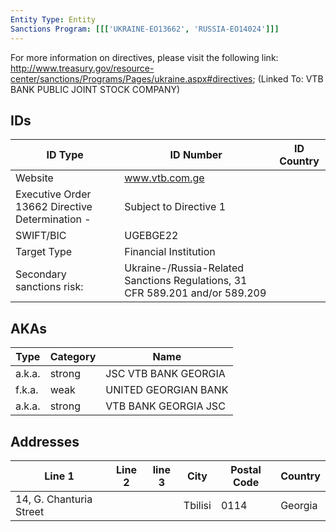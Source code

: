 ```yaml
---
Entity Type: Entity
Sanctions Program: [[['UKRAINE-EO13662', 'RUSSIA-EO14024']]]
---
```

For more information on directives, please visit the following link: http://www.treasury.gov/resource-center/sanctions/Programs/Pages/ukraine.aspx#directives; (Linked To: VTB BANK PUBLIC JOINT STOCK COMPANY)

## IDs
| ID Type | ID Number | ID Country |
|---------|-----------|------------|
| Website | www.vtb.com.ge |  |
| Executive Order 13662 Directive Determination - | Subject to Directive 1 |  |
| SWIFT/BIC | UGEBGE22 |  |
| Target Type | Financial Institution |  |
| Secondary sanctions risk: | Ukraine-/Russia-Related Sanctions Regulations, 31 CFR 589.201 and/or 589.209 |  |


## AKAs
| Type | Category | Name      | 
|------|----------|-----------|
| a.k.a. | strong | JSC VTB BANK GEORGIA |
| f.k.a. | weak | UNITED GEORGIAN BANK |
| a.k.a. | strong | VTB BANK GEORGIA JSC |


## Addresses
| Line 1 | Line 2 | line 3 | City | Postal Code| Country | 
|--------|--------|--------|------|------------|---------|
| 14, G. Chanturia Street |  |  | Tbilisi | 0114 | Georgia |

